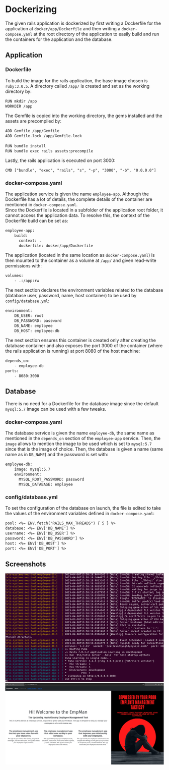 # Dockerizing

The given rails application is dockerized by first writing a Dockerfile for the application at <code>docker/app/Dockerfile</code> and then writing a <code>docker-compose.yaml</code> at the root directory of the application to easily build and run the containers for the application and the database.

## Application

### Dockerfile

To build the image for the rails application, the base image chosen is <code>ruby:3.0.5</code>. A directory called <code>/app/</code> is created and set as the working directory by:
```
RUN mkdir /app
WORKDIR /app
```
The Gemfile is copied into the working directory, the gems installed and the assets are precompiled by:
```
ADD Gemfile /app/Gemfile
ADD Gemfile.lock /app/Gemfile.lock

RUN bundle install
RUN bundle exec rails assets:precompile
```
Lastly, the rails application is ececuted on port 3000:
```
CMD ["bundle", "exec", "rails", "s", "-p", "3000", "-b", "0.0.0.0"]
```

### docker-compose.yaml

The application service is given the name <code>employee-app</code>.
Although the Dockerfile has a lot of details, the complete details of the container are mentioned in <code>docker-compose.yaml</code>.<br>
Since the Dockerfile is located in a subfolder of the application root folder, it cannot access the application data. To resolve this, the context of the Dockerfile build can be set as:
```
employee-app:
    build:
      context: .
      dockerfile: docker/app/Dockerfile
```
The application (located in the same location as <code>docker-compose.yaml</code>) is then mounted to the container as a volume at <code>/app/</code> and given read-write permissions with:
```
volumes:
    - .:/app:rw
```
The next section declares the environment variables related to the database (database user, password, name, host container) to be used by <code>config/database.yml</code>:
```
environment:
    DB_USER: root
    DB_PASSWORD: password
    DB_NAME: employee
    DB_HOST: employee-db
```
The next section ensures this container is created only after creating the database container and also exposes the port 3000 of the container (where the rails application is running) at port 8080 of the host machine:
```
depends_on:
    - employee-db
ports:
    - 8080:3000
```
## Database
There is no need for a Dockerfile for the database image since the default <code>mysql:5.7</code> image can be used with a few tweaks.
### docker-compose.yaml
The database service is given the name <code>employee-db</code>, the same name as mentioned in the <code>depends_on</code> section of the <code>employee-app</code> service. Then, the <code>image</code> allows to mention the image to be used which is set to <code>mysql:5.7</code> since that is the image of choice. Then, the database is given a name (same name as in <code>DB_NAME</code>) and the password is set with:
```
employee-db:
    image: mysql:5.7
    environment:
      MYSQL_ROOT_PASSWORD: password
      MYSQL_DATABASE: employee
```
### config/database.yml
To set the configuration of the database on launch, the file is edited to take the values of the environment variables defined in <code>docker-compose.yaml</code>:
```
pool: <%= ENV.fetch("RAILS_MAX_THREADS") { 5 } %>
database: <%= ENV['DB_NAME'] %>
username: <%= ENV['DB_USER'] %>
password: <%= ENV['DB_PASSWORD'] %>
host: <%= ENV['DB_HOST'] %>
port: <%= ENV['DB_PORT'] %>
```
## Screenshots
![Kiku](Screenshots/terminal.png)<br>
![Kiku](Screenshots/running.png)